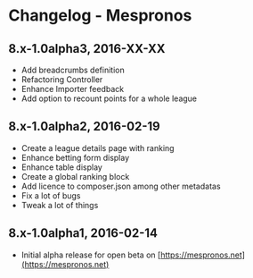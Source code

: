 # Changelog - Mespronos 
## 8.x-1.0alpha3, 2016-XX-XX
  - Add breadcrumbs definition
  - Refactoring Controller
  - Enhance Importer feedback
  - Add option to recount points for a whole league
  
## 8.x-1.0alpha2, 2016-02-19
  - Create a league details page with ranking
  - Enhance betting form display 
  - Enhance table display
  - Create a global ranking block 
  - Add licence to composer.json among other metadatas
  - Fix a lot of bugs
  - Tweak a lot of things
  
## 8.x-1.0alpha1, 2016-02-14
  - Initial alpha release for open beta on [https://mespronos.net](https://mespronos.net)